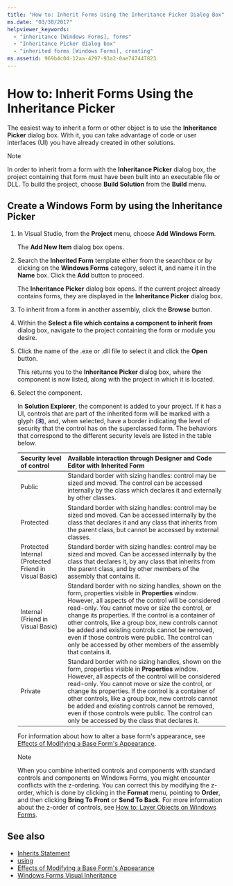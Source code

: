 ```yaml
---
title: "How to: Inherit Forms Using the Inheritance Picker Dialog Box"
ms.date: "03/30/2017"
helpviewer_keywords:
  - "inheritance [Windows Forms], forms"
  - "Inheritance Picker dialog box"
  - "inherited forms [Windows Forms], creating"
ms.assetid: 969b4c04-12aa-4297-93a2-0ae747447823
---
```

# How to: Inherit Forms Using the Inheritance Picker

The easiest way to inherit a form or other object is to use the **Inheritance Picker** dialog box. With it, you can take advantage of code or user interfaces (UI) you have already created in other solutions.

> [!NOTE]
> In order to inherit from a form with the **Inheritance Picker** dialog box, the project containing that form must have been built into an executable file or DLL. To build the project, choose **Build Solution** from the **Build** menu.

## Create a Windows Form by using the Inheritance Picker

1. In Visual Studio, from the **Project** menu, choose **Add Windows Form**.

   The **Add New Item** dialog box opens.

2. Search the **Inherited Form** template either from the searchbox or by clicking on the **Windows Forms** category, select it, and name it in the **Name** box. Click the **Add** button to proceed.

   The **Inheritance Picker** dialog box opens. If the current project already contains forms, they are displayed in the **Inheritance Picker** dialog box.

3. To inherit from a form in another assembly, click the **Browse** button.

4. Within the **Select a file which contains a component to inherit from** dialog box, navigate to the project containing the form or module you desire.

5. Click the name of the .exe or .dll file to select it and click the **Open** button.

   This returns you to the **Inheritance Picker** dialog box, where the component is now listed, along with the project in which it is located.

6. Select the component.

   In **Solution Explorer**, the component is added to your project. If it has a UI, controls that are part of the inherited form will be marked with a glyph (![Screenshot of the Visual Basic inheritance symbol.](./media/how-to-inherit-forms-using-the-inheritance-picker-dialog-box/visual-basic-inheritance-glyph.gif)), and, when selected, have a border indicating the level of security that the control has on the superclassed form. The behaviors that correspond to the different security levels are listed in the table below.

    |Security level of control|Available interaction through Designer and Code Editor with Inherited Form|
    |-------------------------------|--------------------------------------------------------------------------------|
    |Public|Standard border with sizing handles: control may be sized and moved. The control can be accessed internally by the class which declares it and externally by other classes.|
    |Protected|Standard border with sizing handles: control may be sized and moved. Can be accessed internally by the class that declares it and any class that inherits from the parent class, but cannot be accessed by external classes.|
    |Protected Internal (Protected Friend in Visual Basic)|Standard border with sizing handles: control may be sized and moved. Can be accessed internally by the class that declares it, by any class that inherits from the parent class, and by other members of the assembly that contains it.|
    |Internal (Friend in Visual Basic)|Standard border with no sizing handles, shown on the form, properties visible in **Properties** window. However, all aspects of the control will be considered read-only. You cannot move or size the control, or change its properties. If the control is a container of other controls, like a group box, new controls cannot be added and existing controls cannot be removed, even if those controls were public. The control can only be accessed by other members of the assembly that contains it.|
    |Private|Standard border with no sizing handles, shown on the form, properties visible in **Properties** window. However, all aspects of the control will be considered read-only. You cannot move or size the control, or change its properties. If the control is a container of other controls, like a group box, new controls cannot be added and existing controls cannot be removed, even if those controls were public. The control can only be accessed by the class that declares it.|

     For information about how to alter a base form's appearance, see [Effects of Modifying a Base Form's Appearance](effects-of-modifying-base-form-appearance.md).

    > [!NOTE]
    > When you combine inherited controls and components with standard controls and components on Windows Forms, you might encounter conflicts with the z-ordering. You can correct this by modifying the z-order, which is done by clicking in the **Format** menu, pointing to **Order**, and then clicking **Bring To Front** or **Send To Back**. For more information about the z-order of controls, see [How to: Layer Objects on Windows Forms](../controls/how-to-layer-objects-on-windows-forms.md).

## See also

- [Inherits Statement](https://docs.microsoft.com/dotnet/visual-basic/language-reference/statements/inherits-statement)
- [using](https://docs.microsoft.com/dotnet/csharp/language-reference/keywords/using)
- [Effects of Modifying a Base Form's Appearance](effects-of-modifying-base-form-appearance.md)
- [Windows Forms Visual Inheritance](windows-forms-visual-inheritance.md)
